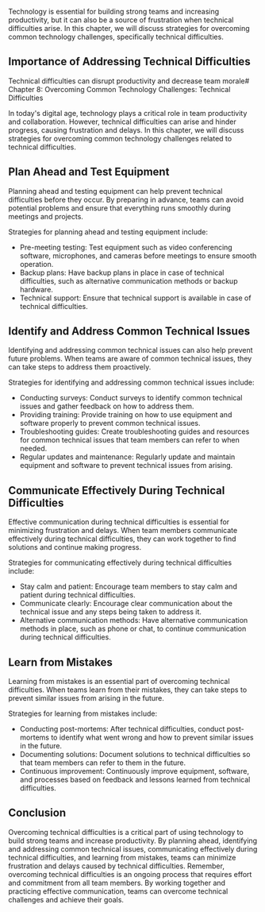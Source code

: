 
Technology is essential for building strong teams and increasing productivity, but it can also be a source of frustration when technical difficulties arise. In this chapter, we will discuss strategies for overcoming common technology challenges, specifically technical difficulties.

Importance of Addressing Technical Difficulties
-----------------------------------------------

Technical difficulties can disrupt productivity and decrease team morale# Chapter 8: Overcoming Common Technology Challenges: Technical Difficulties

In today's digital age, technology plays a critical role in team productivity and collaboration. However, technical difficulties can arise and hinder progress, causing frustration and delays. In this chapter, we will discuss strategies for overcoming common technology challenges related to technical difficulties.

Plan Ahead and Test Equipment
-----------------------------

Planning ahead and testing equipment can help prevent technical difficulties before they occur. By preparing in advance, teams can avoid potential problems and ensure that everything runs smoothly during meetings and projects.

Strategies for planning ahead and testing equipment include:

* Pre-meeting testing: Test equipment such as video conferencing software, microphones, and cameras before meetings to ensure smooth operation.
* Backup plans: Have backup plans in place in case of technical difficulties, such as alternative communication methods or backup hardware.
* Technical support: Ensure that technical support is available in case of technical difficulties.

Identify and Address Common Technical Issues
--------------------------------------------

Identifying and addressing common technical issues can also help prevent future problems. When teams are aware of common technical issues, they can take steps to address them proactively.

Strategies for identifying and addressing common technical issues include:

* Conducting surveys: Conduct surveys to identify common technical issues and gather feedback on how to address them.
* Providing training: Provide training on how to use equipment and software properly to prevent common technical issues.
* Troubleshooting guides: Create troubleshooting guides and resources for common technical issues that team members can refer to when needed.
* Regular updates and maintenance: Regularly update and maintain equipment and software to prevent technical issues from arising.

Communicate Effectively During Technical Difficulties
-----------------------------------------------------

Effective communication during technical difficulties is essential for minimizing frustration and delays. When team members communicate effectively during technical difficulties, they can work together to find solutions and continue making progress.

Strategies for communicating effectively during technical difficulties include:

* Stay calm and patient: Encourage team members to stay calm and patient during technical difficulties.
* Communicate clearly: Encourage clear communication about the technical issue and any steps being taken to address it.
* Alternative communication methods: Have alternative communication methods in place, such as phone or chat, to continue communication during technical difficulties.

Learn from Mistakes
-------------------

Learning from mistakes is an essential part of overcoming technical difficulties. When teams learn from their mistakes, they can take steps to prevent similar issues from arising in the future.

Strategies for learning from mistakes include:

* Conducting post-mortems: After technical difficulties, conduct post-mortems to identify what went wrong and how to prevent similar issues in the future.
* Documenting solutions: Document solutions to technical difficulties so that team members can refer to them in the future.
* Continuous improvement: Continuously improve equipment, software, and processes based on feedback and lessons learned from technical difficulties.

Conclusion
----------

Overcoming technical difficulties is a critical part of using technology to build strong teams and increase productivity. By planning ahead, identifying and addressing common technical issues, communicating effectively during technical difficulties, and learning from mistakes, teams can minimize frustration and delays caused by technical difficulties. Remember, overcoming technical difficulties is an ongoing process that requires effort and commitment from all team members. By working together and practicing effective communication, teams can overcome technical challenges and achieve their goals.
